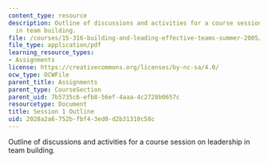 ```yaml
---
content_type: resource
description: Outline of discussions and activities for a course session on leadership
  in team building.
file: /courses/15-316-building-and-leading-effective-teams-summer-2005/2028a2a6752bfbf43ed0d2b31310c58c_1.pdf
file_type: application/pdf
learning_resource_types:
- Assignments
license: https://creativecommons.org/licenses/by-nc-sa/4.0/
ocw_type: OCWFile
parent_title: Assignments
parent_type: CourseSection
parent_uid: 7b5735c6-efb8-56ef-4aaa-4c2728b0657c
resourcetype: Document
title: Session 1 Outline
uid: 2028a2a6-752b-fbf4-3ed0-d2b31310c58c
---
```

Outline of discussions and activities for a course session on leadership in team building.